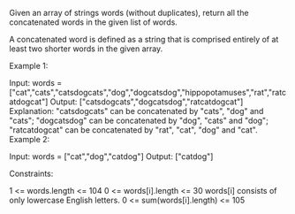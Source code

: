 Given an array of strings words (without duplicates), return all the concatenated words in the given list of words.

A concatenated word is defined as a string that is comprised entirely of at least two shorter words in the given array.

 

Example 1:

  Input: words = ["cat","cats","catsdogcats","dog","dogcatsdog","hippopotamuses","rat","ratcatdogcat"]
  Output: ["catsdogcats","dogcatsdog","ratcatdogcat"]
  Explanation: "catsdogcats" can be concatenated by "cats", "dog" and "cats"; 
  "dogcatsdog" can be concatenated by "dog", "cats" and "dog"; 
  "ratcatdogcat" can be concatenated by "rat", "cat", "dog" and "cat".
Example 2:

  Input: words = ["cat","dog","catdog"]
  Output: ["catdog"]
 

Constraints:

  1 <= words.length <= 104
  0 <= words[i].length <= 30
  words[i] consists of only lowercase English letters.
  0 <= sum(words[i].length) <= 105